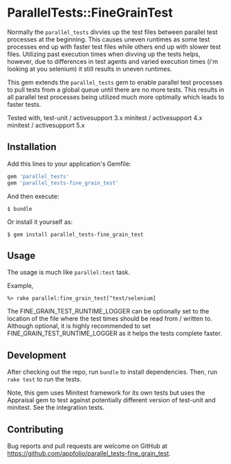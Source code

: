# ParallelTests::FineGrainTest

Normally the `parallel_tests` divvies up the test files between parallel test processes at the
beginning. This causes uneven runtimes as some test processes end up with faster test files while others end up with slower test files. Utilizing past execution times when divving up the tests helps, however, due to differences in test agents and varied execution times (i'm looking at you selenium) it still results in uneven runtimes.

This gem extends the `parallel_tests` gem to enable parallel test processes to pull tests from a global queue until there are no more tests. This results in all parallel test processes being
utilized much more optimally which leads to faster tests.

Tested with,
test-unit / activesupport 3.x
minitest / activesupport 4.x
minitest / activesupport 5.x

## Installation

Add this lines to your application's Gemfile:

```ruby
gem 'parallel_tests'
gem 'parallel_tests-fine_grain_test'
```

And then execute:

    $ bundle

Or install it yourself as:

    $ gem install parallel_tests-fine_grain_test

## Usage

The usage is much like `parallel:test` task.

Example,
```
%> rake parallel:fine_grain_test[^test/selenium]
```

The FINE_GRAIN_TEST_RUNTIME_LOGGER can be optionally set to the location of the file where the test times should be read from / written to. Although optional, it is highly recommended to set FINE_GRAIN_TEST_RUNTIME_LOGGER as it helps the tests complete faster.

## Development

After checking out the repo, run `bundle` to install dependencies. Then, run `rake test` to run the tests.

Note, this gem uses Minitest framework for its own tests but uses the Appraisal gem to test against potentially different version of test-unit and minitest. See the integration tests.

## Contributing

Bug reports and pull requests are welcome on GitHub at https://github.com/appfolio/parallel_tests-fine_grain_test.

